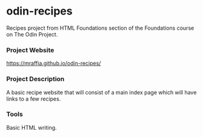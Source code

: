 # odin-recipes
Recipes project from HTML Foundations section of the Foundations course on The Odin Project.

### Project Website
https://mraffia.github.io/odin-recipes/

### Project Description
A basic recipe website that will consist of a main index page which will have links to a few recipes.

### Tools
Basic HTML writing.
